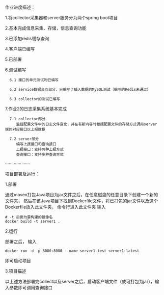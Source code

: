作业进度描述：

1.将collector采集器和server服务分为两个spring boot项目

2.基本完成信息采集、存储，信息查询功能

3.已添加redis缓存查询

4.客户端已编写

5.已部署

6.测试编写
   
      6.1 接口的单元测试均已编写
   
      6.2 service数据交互部分，只编写了插入数据的MySQL测试（编写的Redis未通过）

      6.3 collector的测试已编写

7.作业2的日志采集系统基本完成

      7.1 collector部分
         监控配置文件中的日志文件变化，并在有新内容时根据配置文件的存储方式调用server端的对应接口以上报数据
         
      7.2 server部分
         编写上报接口和查询接口
         上报接口：支持两种上报方式
         查询接口：支持多种查询方式

······
······
······

项目部署及运行：

1.部署

通过maven打包Java项目为jar文件之后，在任意磁盘的任意目录下创建一个新的文件夹，
然后在该Java项目下找到Dockerfile文件，将已打包的jar文件以及这个Dockerfile放入此文件夹，
命令行进入此文件夹
输入
```
# -t 后面为要构建的镜像名
docker build -t server1 .
```
2.运行

部署之后，
输入
```
docker run -d -p 8080:8080 --name server1-test server1:latest
```
即可启动项目

3.项目描述

以上述方法部署完collect以及server之后，启动客户端文件（或可打包为jar），输入参数即可调用查询接口
